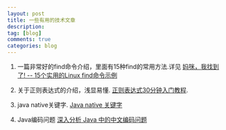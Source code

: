 ```yaml
---
layout: post
title: 一些有用的技术文章
description:  
tag: [blog]
comments: true
categories: blog
---
```


1. 一篇非常好的find命令介绍，里面有15种find的常用方法.详见 [妈咪，我找到了! -- 15个实用的Linux find命令示例](https://www.oschina.net/translate/15-practical-linux-find-command-examples)  

2. 关于正则表达式的介绍，浅显易懂. [正则表达式30分钟入门教程](http://deerchao.net/tutorials/regex/regex.htm). 

3. java native关键字. [Java native 关键字](http://www.cnblogs.com/moon1992/p/5258245.html)  

4. Java编码问题 [深入分析 Java 中的中文编码问题](https://www.ibm.com/developerworks/cn/java/j-lo-chinesecoding/)







